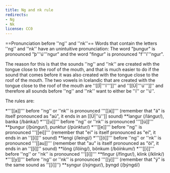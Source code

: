 ```yaml
---
title: Ng and nk rule
redirects:
- Ng
- Nk
license: CC0
---
```


==Pronunciation before ''ng'' and ''nk''==
Words that contain the letters ''ng'' and ''nk'' have an unintuitive pronunciation: The word "þungur" is pronounced "þ'''ú'''ngur" and the word "fingur" is pronounced "f'''í'''ngur".

The reason for this is that the sounds ''ng'' and ''nk'' are created with the tongue close to the roof of the mouth, and that is much easier to do if the sound that comes before it was also created with the tongue close to the roof of the mouth. The two vowels in Icelandic that are created with the tongue close to the roof of the mouth are ''[[Í|'''í''']]'' and ''[[Ú|'''ú''']]'' and therefore all sounds before ''ng'' and ''nk'' want to either be ''í'' or ''ú''.

The rules are:

*'''[[a]]''' before ''ng'' or ''nk'' is pronounced '''[[á]]''' (remember that "á" is itself pronounced as "aú", it ends in an [[Ú|''ú'']] sound)
**langur (/lángur/), banka (/bánka/)
*'''[[u]]''' before ''ng'' or ''nk'' is pronounced '''[[ú]]'''
**þungur (/þúngur/), punktur (/púnktur/)
*'''[[e]]''' before ''ng'' is pronounced '''[[ei]]''' (remember that "ei" is itself pronounced as "eí", it ends in an ''[[í]]'' sound)
**lengi (/leíngi/)
*'''[[ö]]''' before ''ng'' or ''nk'' is pronounced '''[[au]]''' (remember that "au" is itself pronounced as "öí", it ends in an ''[[í]]'' sound)
**löng (/löíng/), bönkum (/böínkum/)
*'''[[i]]''' before ''ng'' or ''nk'' is pronounced '''[[í]]'''
**fingur (/fíngur/), klink (/klínk/)
*'''[[y]]''' before ''ng'' or ''nk'' is pronounced '''[[ý]]''' (remember that "ý" is the same sound as ''[[í]]'')
**syngur (/sýngur/), þyngd (/þýngd/)